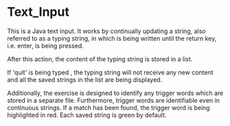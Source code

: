 # Text_Input

This is a Java text input. It works by continually updating a string, also referred to as a typing string, in which is being written until the return key, i.e. enter, is being pressed.

 After this action, the content of the typing string is stored in a list.

 If 'quit' is being typed , the typing string will not receive any new content and all the saved strings in the list are being displayed. 

Additionally, the exercise is designed to identify any trigger words which are stored in a separate file. Furthermore, trigger words are identifiable even in continuous strings. If a match has been found, the trigger word is being highlighted in red. Each saved string is green by default.
<!--stackedit_data:
eyJoaXN0b3J5IjpbLTExMjE3MDIwNTMsLTE3ODY1NDQzODEsMj
AwOTk1NTAwNSwxODg5MTEyMjg3XX0=
-->